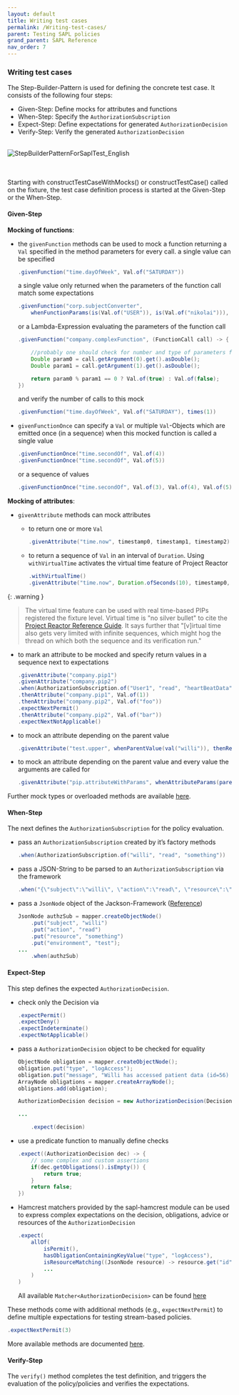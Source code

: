 ```yaml
---
layout: default
title: Writing test cases
permalink: /Writing-test-cases/
parent: Testing SAPL policies
grand_parent: SAPL Reference
nav_order: 7
---
```


### Writing test cases

The Step-Builder-Pattern is used for defining the concrete test case. It consists of the following four steps:

- Given-Step: Define mocks for attributes and functions
- When-Step: Specify the `AuthorizationSubscription`
- Expect-Step: Define expectations for generated `AuthorizationDecision`
- Verify-Step: Verify the generated `AuthorizationDecision`
<br><br>

![StepBuilderPatternForSaplTest_English](/assets/sapl_reference_images/StepBuilderPatternForSaplTest_English.svg)

<br><br>
Starting with constructTestCaseWithMocks() or constructTestCase() called on the fixture, the test case definition process is started at the Given-Step or the When-Step.

#### Given-Step

**Mocking of functions**:

- the `givenFunction` methods can be used to mock a function returning a `Val` specified in the method parameters for every call. 
  a single value can be specified

  ```java
  .givenFunction("time.dayOfWeek", Val.of("SATURDAY"))
  ```

  a single value only returned when the parameters of the function call match some expectations

  ```java
  .givenFunction("corp.subjectConverter",
      whenFunctionParams(is(Val.of("USER")), is(Val.of("nikolai"))), Val.of("ROLE_ADMIN"))
  ```

  or a Lambda-Expression evaluating the parameters of the function call
  ```java
  .givenFunction("company.complexFunction", (FunctionCall call) -> {
  
      //probably one should check for number and type of parameters first
      Double param0 = call.getArgument(0).get().asDouble();
      Double param1 = call.getArgument(1).get().asDouble();
  
      return param0 % param1 == 0 ? Val.of(true) : Val.of(false);
  })
  ```

  and verify the number of calls to this mock

  ```java
  .givenFunction("time.dayOfWeek", Val.of("SATURDAY"), times(1))
  ```

- `givenFunctionOnce` can specify a `Val` or multiple `Val`\-Objects which are emitted once (in a sequence) when this mocked function is called 
  a single value

  ```java
  .givenFunctionOnce("time.secondOf", Val.of(4))
  .givenFunctionOnce("time.secondOf", Val.of(5))
  ```
  
  or a sequence of values

  ```java
  .givenFunctionOnce("time.secondOf", Val.of(3), Val.of(4), Val.of(5))
  ```

**Mocking of attributes**:

- `givenAttribute` methods can mock attributes 
  - to return one or more `Val`

    ```java
    .givenAttribute("time.now", timestamp0, timestamp1, timestamp2)
    ```
  - to return a sequence of `Val` in an interval of `Duration`. Using `withVirtualTime` activates the virtual time feature of Project Reactor

    ```java
    .withVirtualTime()
    .givenAttribute("time.now", Duration.ofSeconds(10), timestamp0, timestamp1, timestamp2, timestamp3, timestamp4, timestamp5)
    ```

{: .warning }
> The virtual time feature can be used with real time-based PIPs registered the fixture level. Virtual time is "no silver bullet" to cite the [Project Reactor Reference Guide](https://projectreactor.io/docs/core/release/reference/#_manipulating_time). It says further that "\[v\]irtual time also gets very limited with infinite sequences, which might hog the thread on which both the sequence and its verification run."


  - to mark an attribute to be mocked and specify return values in a sequence next to expectations

    ```java
    .givenAttribute("company.pip1")
    .givenAttribute("company.pip2")
    .when(AuthorizationSubscription.of("User1", "read", "heartBeatData"))
    .thenAttribute("company.pip1", Val.of(1))
    .thenAttribute("company.pip2", Val.of("foo"))
    .expectNextPermit()
    .thenAttribute("company.pip2", Val.of("bar"))
    .expectNextNotApplicable()
    ```
  - to mock an attribute depending on the parent value

    ```java
    .givenAttribute("test.upper", whenParentValue(val("willi")), thenReturn(Val.of("WILLI")))
    ```
  - to mock an attribute depending on the parent value and every value the arguments are called for

    ```java
    .givenAttribute("pip.attributeWithParams", whenAttributeParams(parentValue(val(true)), arguments(val(2), val(2))), thenReturn(Val.of(true)))
    ```

Further mock types or overloaded methods are available [here](https://github.com/heutelbeck/sapl-policy-engine/blob/master/sapl-test/src/main/java/io/sapl/test/steps/GivenStep.java).

#### When-Step

The next defines the `AuthorizationSubscription` for the policy evaluation.

- pass an `AuthorizationSubscription` created by it’s factory methods

  ```java
  .when(AuthorizationSubscription.of("willi", "read", "something"))
  ```
- pass a JSON-String to be parsed to an `AuthorizationSubscription` via the framework

  ```java
  .when("{\"subject\":\"willi\", \"action\":\"read\", \"resource\":\"something\", \"environment\":{}}")
  ```
- pass a `JsonNode` object of the Jackson-Framework ([Reference](https://fasterxml.github.io/jackson-databind/javadoc/2.7/com/fasterxml/jackson/databind/JsonNode.html))

  ```java
  JsonNode authzSub = mapper.createObjectNode()
      .put("subject", "willi")
      .put("action", "read")
      .put("resource", "something")
      .put("environment", "test");
  ...
      .when(authzSub)
  ```

#### Expect-Step

This step defines the expected `AuthorizationDecision`.

- check only the Decision via

  ```java
  .expectPermit()
  .expectDeny()
  .expectIndeterminate()
  .expectNotApplicable()
  ```
- pass a `AuthorizationDecision` object to be checked for equality

  ```java
  ObjectNode obligation = mapper.createObjectNode();
  obligation.put("type", "logAccess");
  obligation.put("message", "Willi has accessed patient data (id=56) as an administrator.");
  ArrayNode obligations = mapper.createArrayNode();
  obligations.add(obligation);
  
  AuthorizationDecision decision = new AuthorizationDecision(Decision.PERMIT).withObligations(obligations);
  
  ...
  
      .expect(decision)
  ```
- use a predicate function to manually define checks

  ```java
  .expect((AuthorizationDecision dec) -> {
      // some complex and custom assertions
      if(dec.getObligations().isEmpty()) {
          return true;
      }
      return false;
  })
  ```
- Hamcrest matchers provided by the sapl-hamcrest module can be used to express complex expectations on the decision, obligations, advice or resources of the `AuthorizationDecision`

  ```java
  .expect(
      allOf(
          isPermit(),
          hasObligationContainingKeyValue("type", "logAccess"),
          isResourceMatching((JsonNode resource) -> resource.get("id").asText().equals("56"))
          ...
      )
  )
  ```

  All available `Matcher<AuthorizationDecision>` can be found [here](https://github.com/heutelbeck/sapl-policy-engine/blob/master/sapl-hamcrest/src/main/java/io/sapl/hamcrest/Matchers.java)

These methods come with additional methods (e.g., `expectNextPermit`) to define multiple expectations for testing stream-based policies.

```java
.expectNextPermit(3)
```

More available methods are documented [here](https://github.com/heutelbeck/sapl-policy-engine/blob/master/sapl-test/src/main/java/io/sapl/test/steps/ExpectStep.jav).

#### Verify-Step

The `verify()` method completes the test definition, and triggers the evaluation of the policy/policies and verifies the expectations.
